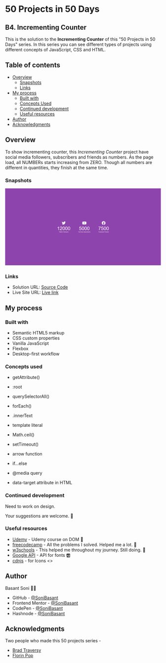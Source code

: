 # 50 Projects in 50 Days

## B4. Incrementing Counter

This is the solution to the **Incrementing Counter** of this "50 Projects in 50 Days" series. In this series you can see different types of projects using different concepts of JavaScript, CSS and HTML.

## Table of contents

- [Overview](#overview)
  - [Snapshots](#snapshots)
  - [Links](#links)
- [My process](#my-process)
  - [Built with](#built-with)
  - [Concepts Used](#concepts-used)
  - [Continued development](#continued-development)
  - [Useful resources](#useful-resources)
- [Author](#author)
- [Acknowledgments](#acknowledgments)

## Overview

To show incrementing counter, this _Incrementing Counter_ project have social media followers, subscribers and friends as numbers. As the page load, all NUMBERs starts increasing from ZERO. Though all numbers are different in quantities, they finish at the same time.

### Snapshots

![Incrementing Counter](Images/Incrementing-counter-snap-1.png)

### Links

- Solution URL: [Source Code](https://github.com/SoniBasant/50-Projects-on-JS-DOM/tree/main/B4.%20Incrementing%20Counter)
- Live Site URL: [Live link](https://sonibasant.github.io/50-Projects-on-JS-DOM/B4.%20Incrementing%20Counter/increCounter.html)

## My process

### Built with

- Semantic HTML5 markup
- CSS custom properties
- Vanilla JavaScript
- Flexbox
- Desktop-first workflow

### Concepts used

- getAttribute()
- :root
- querySelectorAll()
- forEach()
- .innerText
- template literal
- Math.ceil()
- setTimeout()
- arrow function
- if...else
- @media query

- data-target attribute in HTML

### Continued development

Need to work on design.

Your suggestions are welcome. 🙌

### Useful resources

- [Udemy](https://www.udemy.com/course/50-projects-50-days/) - Udemy course on DOM 🤝
- [freecodecamp](https://www.freecodecamp.org/) - All the problems I solved. Helped me a lot. 🙌
- [w3schools](https://www.w3schools.com) - This helped me throughout my journey. Still doing. 🙂
- [Google API](https://fonts.googleapis.com/css?family=Roboto+Mono&display=swap) - API for fonts 🆎
- [cdnjs](https://cdnjs.cloudflare.com/ajax/libs/font-awesome/6.2.0/css/all.min.css) - for Icons <>

## Author

Basant Soni 👨‍💻

- GitHub - [@SoniBasant](https://github.com/SoniBasant)
- Frontend Mentor - [@SoniBasant](https://www.frontendmentor.io/profile/SoniBasant)
- CodePen - [@SoniBasant](https://codepen.io/sonibasant)
- Hashnode - [@SoniBasant](https://sonibasant.hashnode.dev/)

## Acknowledgments

Two people who made this 50 projects series -

- [Brad Traversy](https://github.com/bradtraversy)
- [Florin Pop](https://github.com/florinpop17)
